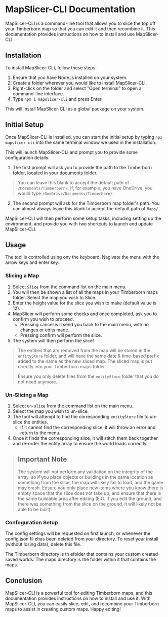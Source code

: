 # MapSlicer-CLI Documentation

MapSlicer-CLI is a command-line tool that allows you to slice the top off your Timberborn map so that you can edit it and then recombine it. This documentation provides instructions on how to install and use MapSlicer-CLI.

## Installation

To install MapSlicer-CLI, follow these steps:

1. Ensure that you have Node.js installed on your system.
2. Create a folder wherever you would like to install MapSlicer-CLI.
3. Right-click on the folder and select "Open terminal" to open a command-line interface.
4. Type `npm i mapslicer-cli` and press Enter

This will install MapSlicer-CLI as a global package on your system.

## Initial Setup

Once MapSlicer-CLI is installed, you can start the initial setup by typing `npx mapslicer-cli` into the same terminal window we used in the installation.

This will launch MapSlicer-CLI and prompt you to provide some configuration details.

1. The first prompt will ask you to provide the path to the Timberborn folder, located in your documents folder.

>You can leave this blank to accept the default path of `/Documents/Timberborn/`. If, for example, you have OneDrive, you would type `/OneDrive/Documents/Timberborn/`.

2. The second prompt will ask for the Timberborn map folder's path. You can almost always leave this blank to accept the default path of `Maps/`.

MapSlicer-CLI will then perform some setup tasks, including setting up the environment, and provide you with two shortcuts to launch and update MapSlicer-CLI.

## Usage

The tool is controlled using ony the keyboard. Nagivate the menu with the arrow keys and enter key.

### Slicing a Map

1. Select `Slice` from the command list on the main menu.
2. You will then be shown a list of all the maps in your Timberborn maps folder. Select the map you wish to Slice.
3. Enter the height value for the slice you wish to make (default value is 12).
4. MapSlicer will perform some checks and once completed, ask you to confirm you wish to proceed.
   - Pressing cancel will send you back to the main menu, with no changes or edits made.
   - Pressing confirm will perform the slice.
5. The system will then perform the slice!

> The entities that are removed from the map will be stored in the `entityStore` folder, and will have the same date & time-based prefix added to the name as the new sliced map. The sliced map is put directly into your Timberborn maps folder.
>
> Ensure you only delete files from the `entityStore` folder that you do not need anymore.

### Un-Slicing a Map

1. Select `Un-slice` from the command list on the main menu.
2. Select the map you wish to un-slice.
3. The tool will attempt to find the corresponding `entityStore` file to un-slice the entities.
   - If it cannot find the corresponding slice, it will throw an error and return to the menu.
4. Once it finds the corresponding slice, it will stitch them back together and re-order the entity array to ensure the world loads correctly.

> ## Important Note
> The system will not perform any validation on the integrity of the array, so if you place objects or buildings in the same location as something from the slice, the map will likely fail to load, and the game may crash. Ensure you only place new items where you know there is empty space that the slice does not take up, and ensure that there is the same buildable area after editing (E.G. if you edit the ground, and there was something from the slice on the ground, it will likely not be able to be built).

### Confoguration Setup

The config settings will be requested on first launch, or whenever the config.json fil ehas been deleted from your directory. To reset your install (without losing data), delete this file.

The Timberborn directory is th efolder that contains your custom created saved worlds. The maps directory is the folder within it that contains the maps.

## Conclusion

MapSlicer-CLI is a powerful tool for editing Timberborn maps, and this documentation provides instructions on how to install and use it. With MapSlicer-CLI, you can easily slice, edit, and recombine your Timberborn maps to assist in creating custom maps. Happy editing!